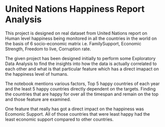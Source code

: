 # United Nations Happiness Report Analysis

This project is designed on real dataset from United Nations report on Human level happiness being monitored in all the countries in the world on the basis of 6 socio-economic matrix i.e. FamilySupport, Economic Strength, Freedom to live, Corruption rate.

The given project has been designed initially to perform some Exploratory Data Analysis to find the insights into how the data is actually correlated to each other and what is that particular feature which has a direct imapact on the happiness level of humans.

The notebook mentions various factors, Top 5 happy countries of each year and the least 5 happy countries directly dependent on the targets. Finding the countries that are happy for over all the timespan and remain on the top and those feature are examined.

One feature that really has got a direct impact on the happiness was Ecomonic Support. All of those countries that were least happy had the least economic support compared to other countries.

